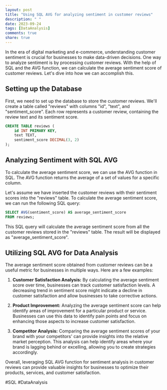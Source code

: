 ```yaml
---
layout: post
title: "Using SQL AVG for analyzing sentiment in customer reviews"
description: " "
date: 2023-09-24
tags: [DataAnalysis]
comments: true
share: true
---
```


In the era of digital marketing and e-commerce, understanding customer sentiment is crucial for businesses to make data-driven decisions. One way to analyze sentiment is by processing customer reviews. With the help of SQL and the AVG function, we can calculate the average sentiment score of customer reviews. Let's dive into how we can accomplish this.

## Setting up the Database

First, we need to set up the database to store the customer reviews. We'll create a table called "reviews" with columns "id", "text", and "sentiment_score". Each row represents a customer review, containing the review text and its sentiment score.

```sql
CREATE TABLE reviews (
    id INT PRIMARY KEY,
    text TEXT,
    sentiment_score DECIMAL(3, 2)
);
```

## Analyzing Sentiment with SQL AVG

To calculate the average sentiment score, we can use the AVG function in SQL. The AVG function returns the average of a set of values for a specific column.

Let's assume we have inserted the customer reviews with their sentiment scores into the "reviews" table. To calculate the average sentiment score, we can run the following SQL query:

```sql
SELECT AVG(sentiment_score) AS average_sentiment_score
FROM reviews;
```

This SQL query will calculate the average sentiment score from all the customer reviews stored in the "reviews" table. The result will be displayed as "average_sentiment_score".

## Utilizing SQL AVG for Data Analysis

The average sentiment score obtained from customer reviews can be a useful metric for businesses in multiple ways. Here are a few examples:

1. **Customer Satisfaction Analysis:** By calculating the average sentiment score over time, businesses can track customer satisfaction levels. A decreasing trend in sentiment score might indicate a decline in customer satisfaction and allow businesses to take corrective actions.

2. **Product Improvement:** Analyzing the average sentiment score can help identify areas of improvement for a particular product or service. Businesses can use this data to identify pain points and focus on enhancing those aspects to increase customer satisfaction.

3. **Competitor Analysis:** Comparing the average sentiment scores of your brand with your competitors' can provide insights into the relative market perception. This analysis can help identify areas where your brand is lagging behind or excelling, allowing you to create strategies accordingly.

Overall, leveraging SQL AVG function for sentiment analysis in customer reviews can provide valuable insights for businesses to optimize their products, services, and customer satisfaction.

#SQL #DataAnalysis
